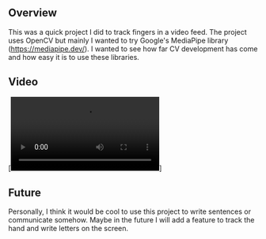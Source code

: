 ## Overview

This was a quick project I did to track fingers in a video feed. The project uses OpenCV but mainly I wanted to try Google's MediaPipe library (https://mediapipe.dev/). I wanted to see how far CV development has come and how easy it is to use these libraries.

## Video

[![Finger Tracking](demo.mp4)]

## Future 

Personally, I think it would be cool to use this project to write sentences or communicate somehow. Maybe in the future I will add a feature to track the hand and write letters on the screen.

